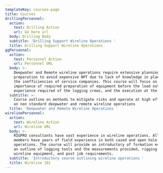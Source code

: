 ```yaml
---
templateKey: courses-page
title: Courses
drillingPersonnel:
  action:
    text: Drilling Action
    url: Go here url
  body: Drilling Body
  subtitle: 'Drilling Support Wireline Operations '
  title: Drilling Support Wireline Operations
ggPersonnel:
  action:
    text: Personnel Action
    url: Personnel URL
  body: >-
    Deepwater and Remote wireline operations require extensive planning and
    preparation to avoid expensive NPT due to lack of knowledge in planning and
    the inefficiencies of service companies. This course will focus on the
    importance of required preparation of equipment before the load out, the
    experience required of the logging crews, and the execution at the wellsite.
  subtitle: >-
    Course outline on methods to mitigate risks and operate at high efficiencies
    on non standard deepwater and remote wireline operations 
  title: 'Deepwater and Remote Wireline Operations '
wirelinePersonnel:
  action:
    text: Wireline Action
    url: Wireline URL
  body: >-
    RIGPRO consultants have vast experience in wireline operations. All staff
    members have years of field experience in both cased and open hole
    operations. The course will provide an introductory of formation evaluation,
    an outline of logging tools and the measurements provided, rigging of
    wireline equipment, and post job requirements.
  subtitle: 'Introductory course outlining wireline operations '
  title: Wireline 101
---
```


